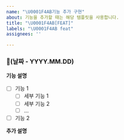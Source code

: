 ```yaml
---
name: "\U0001F4AB기능 추가 구현"
about: 기능을 추가할 때는 해당 템플릿을 사용합니다.
title: "\U0001F4AB[FEAT]"
labels: "\U0001F4AB feat"
assignees: ''

---
```


### 📅(날짜 -  YYYY.MM.DD)

**기능 설명**

- [ ] 기능 1
    - [ ] 세부 기능 1
    - [ ] 세부 기능 2
    - [ ] ...

- [ ] 기능 2

**추가 설명**